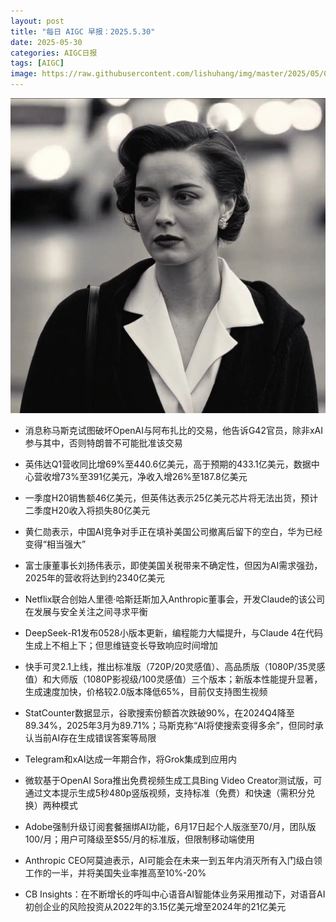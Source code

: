```yaml
---
layout: post
title: "每日 AIGC 早报：2025.5.30"
date: 2025-05-30
categories: AIGC日报
tags: [AIGC]
image: https://raw.githubusercontent.com/lishuhang/img/master/2025/05/0530-d.jpg
---
```


![封面图](https://raw.githubusercontent.com/lishuhang/img/master/2025/05/0530-d.jpg)

  - 消息称马斯克试图破坏OpenAI与阿布扎比的交易，他告诉G42官员，除非xAI参与其中，否则特朗普不可能批准该交易

  - 英伟达Q1营收同比增69%至440.6亿美元，高于预期的433.1亿美元，数据中心营收增73%至391亿美元，净收入增26%至187.8亿美元

  - 一季度H20销售额46亿美元，但英伟达表示25亿美元芯片将无法出货，预计二季度H20收入将损失80亿美元

  - 黄仁勋表示，中国AI竞争对手正在填补美国公司撤离后留下的空白，华为已经变得“相当强大”

  - 富士康董事长刘扬伟表示，即使美国关税带来不确定性，但因为AI需求强劲，2025年的营收将达到约2340亿美元

  - Netflix联合创始人里德·哈斯廷斯加入Anthropic董事会，开发Claude的该公司在发展与安全关注之间寻求平衡

  - DeepSeek-R1发布0528小版本更新，编程能力大幅提升，与Claude 4在代码生成上不相上下；但思维链变长导致响应时间增加

  - 快手可灵2.1上线，推出标准版（720P/20灵感值）、高品质版（1080P/35灵感值）和大师版（1080P影视级/100灵感值）三个版本；新版本性能提升显著，生成速度加快，价格较2.0版本降低65%，目前仅支持图生视频

  - StatCounter数据显示，谷歌搜索份额首次跌破90%，在2024Q4降至89.34%，2025年3月为89.71%；马斯克称“AI将使搜索变得多余”，但同时承认当前AI存在生成错误答案等局限

  - Telegram和xAI达成一年期合作，将Grok集成到应用内

  - 微软基于OpenAI Sora推出免费视频生成工具Bing Video Creator测试版，可通过文本提示生成5秒480p竖版视频，支持标准（免费）和快速（需积分兑换）两种模式

  - Adobe强制升级订阅套餐捆绑AI功能，6月17日起个人版涨至70/月，团队版100/月；用户可降级至$55/月的标准版，但限制移动端使用

  - Anthropic CEO阿莫迪表示，AI可能会在未来一到五年内消灭所有入门级白领工作的一半，并将美国失业率推高至10%-20%

  - CB Insights：在不断增长的呼叫中心语音AI智能体业务采用推动下，对语音AI初创企业的风险投资从2022年的3.15亿美元增至2024年的21亿美元